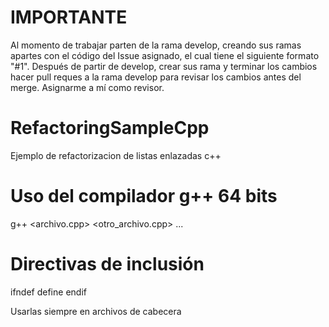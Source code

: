 # IMPORTANTE
Al momento de trabajar parten de la rama develop, creando sus ramas apartes con el código del Issue asignado, el cual tiene el siguiente formato "#1". Después de partir de develop, crear sus rama y terminar los cambios hacer pull reques a la rama develop para revisar los cambios antes del merge. Asignarme a mí como revisor.

# RefactoringSampleCpp
Ejemplo de refactorizacion de listas enlazadas c++

# Uso del compilador g++ 64 bits
g++ <archivo.cpp> <otro_archivo.cpp> ...

# Directivas de inclusión
ifndef
define
endif

Usarlas siempre en archivos de cabecera


